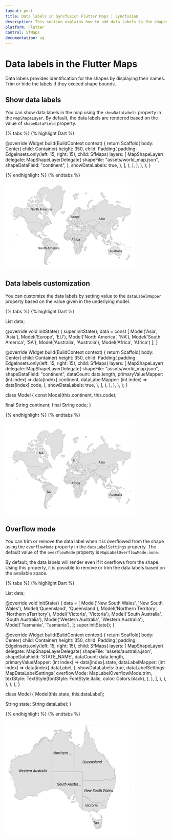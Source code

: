 ```yaml
---
layout: post
title: Data labels in Syncfusion Flutter Maps | Syncfusion
description: This section explains how to add data labels to the shapes and customize its appearance in the Flutter maps.
platform: Flutter
control: SfMaps
documentation: ug
---
```


# Data labels in the Flutter Maps

Data labels provides identification for the shapes by displaying their names. Trim or hide the labels if they exceed shape bounds.

## Show data labels

You can show data labels in the map using the `showDataLabels` property in the `MapShapeLayer`. By default, the data labels are rendered based on the value of `shapeDataField` property.

{% tabs %}
{% highlight Dart %}

@override
Widget build(BuildContext context) {
  return Scaffold(
    body: Center(
      child: Container(
        height: 350,
        child: Padding(
          padding: EdgeInsets.only(left: 15, right: 15),
          child: SfMaps(
            layers: [
              MapShapeLayer(
                delegate: MapShapeLayerDelegate(
                    shapeFile: "assets/world_map.json",
                    shapeDataField: "continent",
                ),
                showDataLabels: true,
              ),
            ],
          ),
        ),
      ),
    ),
  );
}

{% endhighlight %}
{% endtabs %}

![Data labels support](images/data-labels/default-data-labels.png)

## Data labels customization

You can customize the data labels by setting value to the `dataLabelMapper` property based on the value given in the underlying model.

{% tabs %}
{% highlight Dart %}

List<Model> data;

@override
void initState() {
    super.initState();
    data = const <Model>[
      Model('Asia', 'Asia'),
      Model('Europe', 'EU'),
      Model('North America', 'NA'),
      Model('South America', 'SA'),
      Model('Australia', 'Australia'),
      Model('Africa', 'Africa')
    ];
}

@override
Widget build(BuildContext context) {
    return Scaffold(
      body: Center(
        child: Container(
          height: 350,
          child: Padding(
            padding: EdgeInsets.only(left: 15, right: 15),
            child: SfMaps(
              layers: [
                MapShapeLayer(
                  delegate: MapShapeLayerDelegate(
                      shapeFile: "assets/world_map.json",
                      shapeDataField: "continent",
                    dataCount: data.length,
                    primaryValueMapper: (int index) => data[index].continent,
                    dataLabelMapper: (int index) => data[index].code,
                  ),
                  showDataLabels: true,
                ),
              ],
            ),
          ),
        ),
      ),
   );
}

class Model {
  const Model(this.continent, this.code);

  final String continent;
  final String code;
}

{% endhighlight %}
{% endtabs %}

![Data labels support](images/data-labels/data-labels-customization.png)

## Overflow mode

You can trim or remove the data label when it is overflowed from the shape using the `overflowMode` property in the `dataLabelSettings` property. The default value of the `overflowMode` property is `MapLabelOverflowMode.none`.

By default, the data labels will render even if it overflows from the shape. Using this property, it is possible to remove or trim the data labels based on the available space.

{% tabs %}
{% highlight Dart %}

List<Model> data;

@override
void initState() {
    data = <Model>[
      Model('New South Wales', 'New South Wales'),
      Model('Queensland', 'Queensland'),
      Model('Northern Territory', 'Northern sTerritory'),
      Model('Victoria', 'Victoria'),
      Model('South Australia', 'South Australia'),
      Model('Western Australia', 'Western Australia'),
      Model('Tasmania', 'Tasmania'),
    ];
    super.initState();
}

@override
Widget build(BuildContext context) {
    return Scaffold(
      body: Center(
        child: Container(
          height: 350,
          child: Padding(
            padding: EdgeInsets.only(left: 15, right: 15),
            child: SfMaps(
              layers: [
                MapShapeLayer(
                  delegate: MapShapeLayerDelegate(
                    shapeFile: 'assets/australia.json',
                    shapeDataField: 'STATE_NAME',
                    dataCount: data.length,
                    primaryValueMapper: (int index) => data[index].state,
                    dataLabelMapper: (int index) => data[index].dataLabel,
                  ),
                  showDataLabels: true,
                  dataLabelSettings: MapDataLabelSettings(
                    overflowMode: MapLabelOverflowMode.trim,
                    textStyle: TextStyle(fontStyle: FontStyle.italic, color: Colors.black),
                  ),
                ),
              ],
            ),
          ),
        ),
      ),
   );
}

class Model {
  Model(this.state, this.dataLabel);

  String state;
  String dataLabel;
}

{% endhighlight %}
{% endtabs %}

![Data labels trim support](images/data-labels/data-labels-overflow-mode.png)
